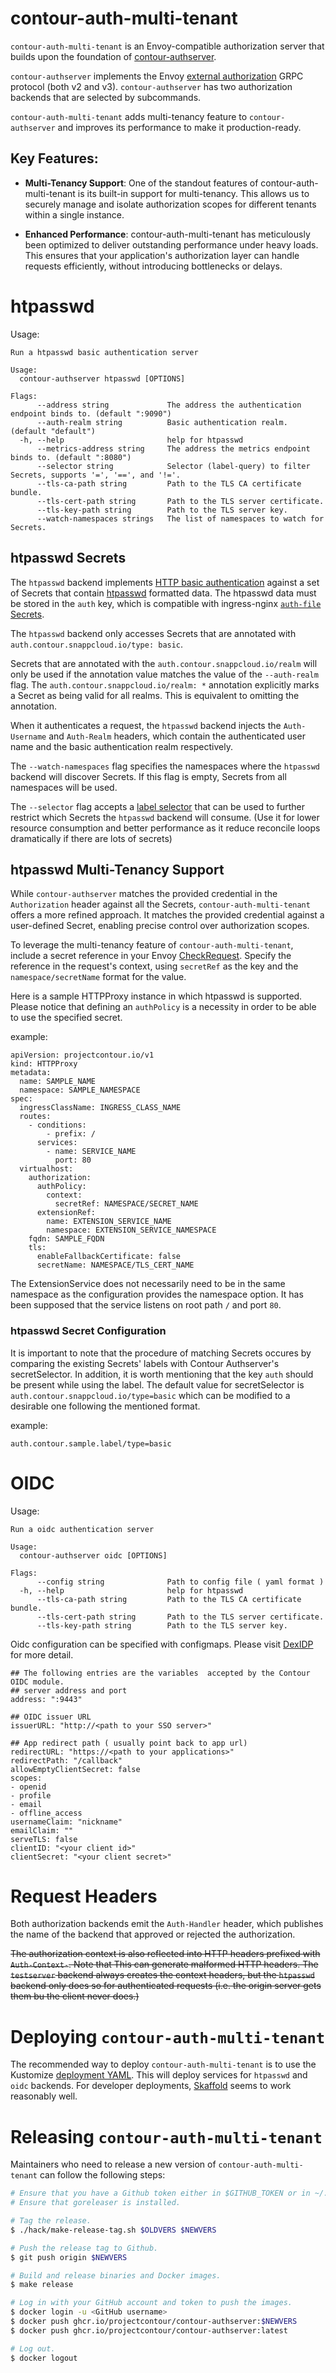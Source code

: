 # contour-auth-multi-tenant

`contour-auth-multi-tenant` is an Envoy-compatible authorization server that builds upon the foundation of [contour-authserver](https://github.com/projectcontour/contour-authserver).

`contour-authserver` implements the Envoy [external authorization][4]
GRPC protocol (both v2 and v3). `contour-authserver` has two authorization
backends that are selected by subcommands.

`contour-auth-multi-tenant` adds multi-tenancy feature to `contour-authserver` and improves its performance to make it production-ready.

## Key Features:
- **Multi-Tenancy Support**: One of the standout features of contour-auth-multi-tenant is its built-in support for multi-tenancy. This allows us to securely manage and isolate authorization scopes for different tenants within a single instance.

- **Enhanced Performance**: contour-auth-multi-tenant has meticulously been optimized to deliver outstanding performance under heavy loads. This ensures that your application's authorization layer can handle requests efficiently, without introducing bottlenecks or delays.

# htpasswd

Usage:

```
Run a htpasswd basic authentication server

Usage:
  contour-authserver htpasswd [OPTIONS]

Flags:
      --address string             The address the authentication endpoint binds to. (default ":9090")
      --auth-realm string          Basic authentication realm. (default "default")
  -h, --help                       help for htpasswd
      --metrics-address string     The address the metrics endpoint binds to. (default ":8080")
      --selector string            Selector (label-query) to filter Secrets, supports '=', '==', and '!='.
      --tls-ca-path string         Path to the TLS CA certificate bundle.
      --tls-cert-path string       Path to the TLS server certificate.
      --tls-key-path string        Path to the TLS server key.
      --watch-namespaces strings   The list of namespaces to watch for Secrets.
```

## htpasswd Secrets

The `htpasswd` backend implements [HTTP basic authentication][3]
against a set of Secrets that contain [htpasswd][1] formatted data.
The htpasswd data must be stored in the `auth` key, which is compatible
with ingress-nginx [`auth-file` Secrets][2].

The `htpasswd` backend only accesses Secrets that are
annotated with `auth.contour.snappcloud.io/type: basic`.

Secrets that are annotated with the `auth.contour.snappcloud.io/realm`
will only be used if the annotation value matches the value of the
`--auth-realm` flag.
The `auth.contour.snappcloud.io/realm: *` annotation explicitly marks
a Secret as being valid for all realms.
This is equivalent to omitting the annotation.

When it authenticates a request, the `htpasswd` backend injects the
`Auth-Username` and  `Auth-Realm` headers, which contain the
authenticated user name and the basic authentication realm respectively.

The `--watch-namespaces` flag specifies the namespaces where the
`htpasswd` backend will discover Secrets.
If this flag is empty, Secrets from all namespaces will be used.

The `--selector` flag accepts a [label selector][5] that can be
used to further restrict which Secrets the `htpasswd` backend will consume. (Use it for lower resource consumption and better performance as it reduce reconcile loops dramatically if there are lots of secrets)

## htpasswd Multi-Tenancy Support

While `contour-authserver` matches the provided credential in the `Authorization` header against all the Secrets, `contour-auth-multi-tenant` offers a more refined approach. It matches the provided credential against a user-defined Secret, enabling precise control over authorization scopes.

To leverage the multi-tenancy feature of `contour-auth-multi-tenant`, include a secret reference in your Envoy [CheckRequest](https://www.envoyproxy.io/docs/envoy/latest/api-v3/service/auth/v3/external_auth.proto#service-auth-v3-checkrequest). Specify the reference in the request's context, using `secretRef` as the key and the `namespace/secretName` format for the value.

Here is a sample HTTPProxy instance in which htpasswd is supported. Please notice that defining an `authPolicy` is a necessity in order to be able to use the specified secret. 

example:
```
apiVersion: projectcontour.io/v1
kind: HTTPProxy
metadata:
  name: SAMPLE_NAME
  namespace: SAMPLE_NAMESPACE
spec:
  ingressClassName: INGRESS_CLASS_NAME
  routes:
    - conditions:
        - prefix: /
      services:
        - name: SERVICE_NAME
          port: 80
  virtualhost:
    authorization:
      authPolicy:
        context:
          secretRef: NAMESPACE/SECRET_NAME
      extensionRef:
        name: EXTENSION_SERVICE_NAME
        namespace: EXTENSION_SERVICE_NAMESPACE
    fqdn: SAMPLE_FQDN
    tls:
      enableFallbackCertificate: false
      secretName: NAMESPACE/TLS_CERT_NAME
```
The ExtensionService does not necessarily need to be in the same namespace as the configuration provides the namespace option.
It has been supposed that the service listens on root path `/` and port `80`. 

### htpasswd Secret Configuration
It is important to note that the procedure of matching Secrets occures by comparing the existing Secrets' labels with Contour Authserver's secretSelector. In addition, it is worth mentioning that the key `auth` should be present while using the label. 
The default value for secretSelector is `auth.contour.snappcloud.io/type=basic` which can be modified to a desirable one following the mentioned format. 

example:
```
auth.contour.sample.label/type=basic
```

# OIDC

Usage:

```
Run a oidc authentication server

Usage:
  contour-authserver oidc [OPTIONS]

Flags:
      --config string              Path to config file ( yaml format )
  -h, --help                       help for htpasswd
      --tls-ca-path string         Path to the TLS CA certificate bundle.
      --tls-cert-path string       Path to the TLS server certificate.
      --tls-key-path string        Path to the TLS server key.

```
Oidc configuration can be specified with configmaps. 
Please visit [DexIDP](https://github.com/dexidp/dex) for more detail.

```
## The following entries are the variables  accepted by the Contour OIDC module.
## server address and port 
address: ":9443"

## OIDC issuer URL 
issuerURL: "http://<path to your SSO server>"

## App redirect path ( usually point back to app url)
redirectURL: "https://<path to your applications>"
redirectPath: "/callback"
allowEmptyClientSecret: false
scopes:
- openid
- profile
- email
- offline_access
usernameClaim: "nickname"
emailClaim: ""
serveTLS: false
clientID: "<your client id>"
clientSecret: "<your client secret>"
```


# Request Headers

Both authorization backends emit the `Auth-Handler` header, which
publishes the name of the backend that approved or rejected the
authorization.

<del>The authorization context is also reflected into HTTP headers
prefixed with `Auth-Context-`. Note that This can generate malformed
HTTP headers. The `testserver` backend always creates the context
headers, but the `htpasswd` backend only does so for authenticated
requests (i.e. the origin server gets them bu the client never
does.)</del>

# Deploying `contour-auth-multi-tenant`

The recommended way to deploy `contour-auth-multi-tenant` is to use the Kustomize
[deployment YAML](./config/default). This will deploy services for `htpasswd` and `oidc` backends. For developer deployments,
[Skaffold](https://skaffold.dev/) seems to work reasonably well.

# Releasing `contour-auth-multi-tenant`

Maintainers who need to release a new version of `contour-auth-multi-tenant`
can follow the following steps:

```bash
# Ensure that you have a Github token either in $GITHUB_TOKEN or in ~/.config/goreleaser/github_token.
# Ensure that goreleaser is installed.

# Tag the release.
$ ./hack/make-release-tag.sh $OLDVERS $NEWVERS

# Push the release tag to Github.
$ git push origin $NEWVERS

# Build and release binaries and Docker images.
$ make release

# Log in with your GitHub account and token to push the images.
$ docker login -u <GitHub username>
$ docker push ghcr.io/projectcontour/contour-authserver:$NEWVERS
$ docker push ghcr.io/projectcontour/contour-authserver:latest

# Log out.
$ docker logout
```

[1]: https://httpd.apache.org/docs/current/programs/htpasswd.html
[2]: https://kubernetes.github.io/ingress-nginx/user-guide/nginx-configuration/annotations/#authentication
[3]: https://tools.ietf.org/html/rfc7617
[4]: https://www.envoyproxy.io/docs/envoy/latest/intro/arch_overview/security/ext_authz_filter
[5]: https://kubernetes.io/docs/concepts/overview/working-with-objects/labels/#label-selectors
